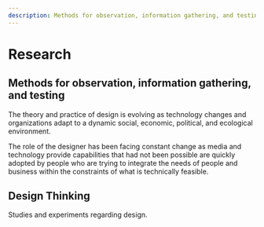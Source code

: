 ```yaml
---
description: Methods for observation, information gathering, and testing
---
```


# Research

## Methods for observation, information gathering, and testing

The theory and practice of design is evolving as technology changes and organizations adapt to a dynamic social, economic, political, and ecological environment.

The role of the designer has been facing constant change as media and technology provide capabilities that had not been possible are quickly adopted by people who are trying to integrate the needs of people and business within the constraints of what is technically feasible.

## Design Thinking

Studies and experiments regarding design.
